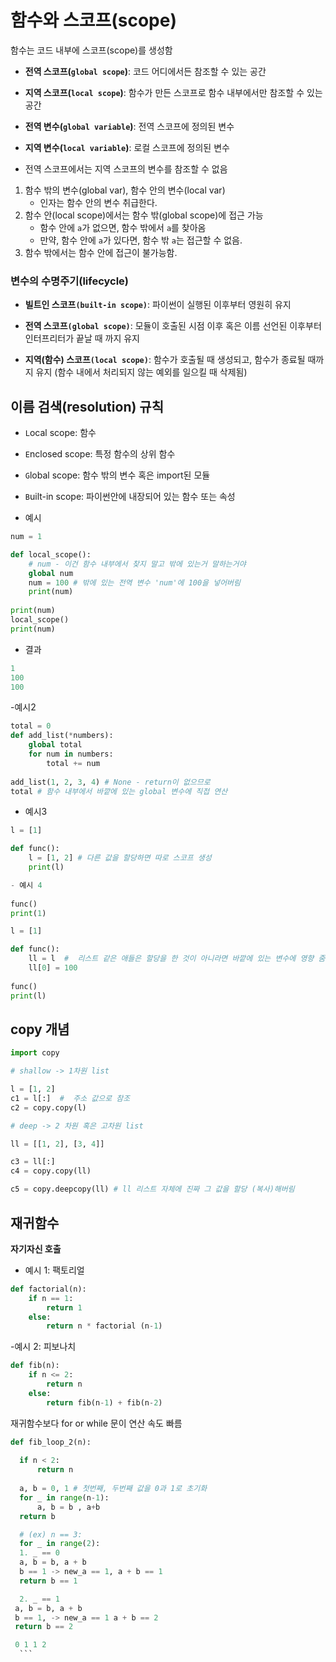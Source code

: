 # 함수와 스코프(scope)

함수는 코드 내부에 스코프(scope)를 생성함

* **전역 스코프(`global scope`)**: 코드 어디에서든 참조할 수 있는 공간
* **지역 스코프(`local scope`)**: 함수가 만든 스코프로 함수 내부에서만 참조할 수 있는 공간


* **전역 변수(`global variable`)**: 전역 스코프에 정의된 변수
* **지역 변수(`local variable`)**: 로컬 스코프에 정의된 변수

* 전역 스코프에서는 지역 스코프의 변수를 참조할 수 없음

1. 함수 밖의 변수(global var), 함수 안의 변수(local var)
    - 인자는 함수 안의 변수 취급한다.
2. 함수 안(local scope)에서는 함수 밖(global scope)에 접근 가능
    - 함수 안에 `a`가 없으면, 함수 밖에서 `a`를 찾아옴
    - 만약, 함수 안에 `a`가 있다면, 함수 밖 `a`는 접근할 수 없음.
3. 함수 밖에서는 함수 안에 접근이 불가능함.

### 변수의 수명주기(lifecycle)


* **빌트인 스코프`(built-in scope)`**: 파이썬이 실행된 이후부터 영원히 유지


* **전역 스코프`(global scope)`**: 모듈이 호출된 시점 이후 혹은 이름 선언된 이후부터 인터프리터가 끝날 때 까지 유지


* **지역(함수) 스코프`(local scope)`**: 함수가 호출될 때 생성되고, 함수가 종료될 때까지 유지 (함수 내에서 처리되지 않는 예외를 일으킬 때 삭제됨)

## 이름 검색(resolution) 규칙


* `L`ocal scope: 함수


* `E`nclosed scope: 특정 함수의 상위 함수 


* `G`lobal scope: 함수 밖의 변수 혹은 import된 모듈


* `B`uilt-in scope: 파이썬안에 내장되어 있는 함수 또는 속성
- 예시 
```python
num = 1

def local_scope():
    # num - 이건 함수 내부에서 찾지 말고 밖에 있는거 말하는거야
    global num 
    num = 100 # 밖에 있는 전역 변수 'num'에 100을 넣어버림
    print(num)
    
print(num)
local_scope()
print(num)
```

- 결과
```python
1
100
100
```

-예시2
```python
total = 0
def add_list(*numbers):
    global total
    for num in numbers:
        total += num
        
add_list(1, 2, 3, 4) # None - return이 없으므로
total # 함수 내부에서 바깥에 있는 global 변수에 직접 연산 
```

- 예시3
```python
l = [1]

def func():
    l = [1, 2] # 다른 값을 할당하면 따로 스코프 생성
    print(l)

- 예시 4    
    
func()
print(1)
```

```python
l = [1]

def func():
    ll = l  #  리스트 같은 애들은 할당을 한 것이 아니라면 바깥에 있는 변수에 영향 줌
    ll[0] = 100
    
func()
print(l)
```

## copy 개념
```python
import copy

# shallow -> 1차원 list

l = [1, 2]
c1 = l[:]  #  주소 값으로 참조
c2 = copy.copy(l)

# deep -> 2 차원 혹은 고차원 list

ll = [[1, 2], [3, 4]]

c3 = ll[:]
c4 = copy.copy(ll)

c5 = copy.deepcopy(ll) # ll 리스트 자체에 진짜 그 값을 할당 (복사)해버림
```
## 재귀함수

**자기자신 호출**

- 예시 1: 팩토리얼
```python
def factorial(n):
    if n == 1:
        return 1
    else:
        return n * factorial (n-1)
```

-예시 2: 피보나치
```python
def fib(n):
    if n <= 2:
        return n 
    else:
        return fib(n-1) + fib(n-2)
```

재귀함수보다 for or while 문이 연산 속도 빠름

  ```python
  def fib_loop_2(n):
    
    if n < 2:
        return n
    
    a, b = 0, 1 # 첫번째, 두번째 값을 0과 1로 초기화
    for _ in range(n-1):
        a, b = b , a+b
    return b

    # (ex) n == 3:
    for _ in range(2):
    1. _ == 0
    a, b = b, a + b
    b == 1 -> new_a == 1, a + b == 1
    return b == 1

    2. _ == 1
   a, b = b, a + b
   b == 1, -> new_a == 1 a + b == 2
   return b == 2

   0 1 1 2
    ```
